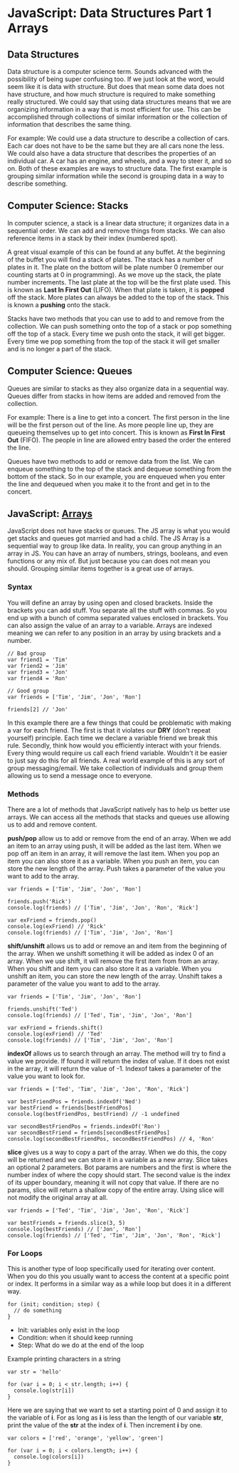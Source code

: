 # JavaScript: Data Structures Part 1 Arrays

## Data Structures
Data structure is a computer science term.  Sounds advanced with the possibility of being super confusing too.  If we just look at the word, would seem like it is data with structure.  But does that mean some data does not have structure, and how much structure is required to make something really structured.  We could say that using data structures means that we are organizing information in a way that is most efficient for use.  This can be accomplished through collections of similar information or the collection of information that describes the same thing.

For example: We could use a data structure to describe a collection of cars.  Each car does not have to be the same but they are all cars none the less.  We could also have a data structure that describes the properties of an individual car.  A car has an engine, and wheels, and a way to steer it, and so on.  Both of these examples are ways to structure data.  The first example is grouping similar information while the second is grouping data in a way to describe something.

## Computer Science: Stacks
In computer science, a stack is a linear data structure; it organizes data in a sequential order.  We can add and remove things from stacks.  We can also reference items in a stack by their index (numbered spot).  

A great visual example of this can be found at any buffet.  At the beginning of the buffet you will find a stack of plates.  The stack has a number of plates in it.  The plate on the bottom will be plate number 0 (remember our counting starts at 0 in programming).  As we move up the stack, the plate number increments.  The last plate at the top will be the first plate used.  This is known as **Last In First Out** (LIFO).  When that plate is taken, it is **popped** off the stack.  More plates can always be added to the top of the stack.  This is known a **pushing** onto the stack.

Stacks have two methods that you can use to add to and remove from the collection.  We can push something onto the top of a stack or pop something off the top of a stack.  Every time we push onto the stack, it will get bigger.  Every time we pop something from the top of the stack it will get smaller and is no longer a part of the stack.

## Computer Science: Queues
Queues are similar to stacks as they also organize data in a sequential way.  Queues differ from stacks in how items are added and removed from the collection.

For example:  There is a line to get into a concert.  The first person in the line will be the first person out of the line.  As more people line up, they are queueing themselves up to get into concert.  This is known as **First In First Out** (FIFO).  The people in line are allowed entry based the order the entered the line.

Queues have two methods to add or remove data from the list.  We can enqueue something to the top of the stack and dequeue something from the bottom of the stack.  So in our example, you are enqueued when you enter the line and dequeued when you make it to the front and get in to the concert.

## JavaScript: [Arrays](https://developer.mozilla.org/en-US/docs/Web/JavaScript/Reference/Global_Objects/Array)
JavaScript does not have stacks or queues.  The JS array is what you would get stacks and queues got married and had a child.  The JS Array is a sequential way to group like data.  In reality, you can group anything in an array in JS.  You can have an array of numbers, strings, booleans, and even functions or any mix of.  But just because you can does not mean you should.  Grouping similar items together is a great use of arrays.

### Syntax
You will define an array by using open and closed brackets.  Inside the brackets you can add stuff.  You separate all the stuff with commas.  So you end up with a bunch of comma separated values enclosed in brackets.  You can also assign the value of an array to a variable.  Arrays are indexed meaning we can refer to any position in an array by using brackets and a number.

```
// Bad group
var friend1 = 'Tim'
var friend2 = 'Jim'
var friend3 = 'Jon'
var friend4 = 'Ron'

// Good group
var friends = ['Tim', 'Jim', 'Jon', 'Ron']

friends[2] // 'Jon'
```

In this example there are a few things that could be problematic with making a var for each friend.  The first is that it violates our **DRY** (don't repeat yourself) principle.  Each time we declare a variable friend we break this rule.  Secondly, think how would you efficiently interact with your friends.  Every thing would require us call each friend variable.  Wouldn't it be easier to just say do this for all friends.  A real world example of this is any sort of group messaging/email.  We take collection of individuals and group them allowing us to send a message once to everyone.

### Methods

There are a lot of methods that JavaScript natively has to help us better use arrays.  We can access all the methods that stacks and queues use allowing us to add and remove content.  

**push/pop** allow us to add or remove from the end of an array.  When we add an item to an array using push, it will be added as the last item.  When we pop off an item in an array, it will remove the last item.  When you pop an item you can also store it as a variable.  When you push an item, you can store the new length of the array.  Push takes a parameter of the value you want to add to the array.

```
var friends = ['Tim', 'Jim', 'Jon', 'Ron']

friends.push('Rick')
console.log(friends) // ['Tim', 'Jim', 'Jon', 'Ron', 'Rick']

var exFriend = friends.pop()
console.log(exFriend) // 'Rick'
console.log(friends) // ['Tim', 'Jim', 'Jon', 'Ron']
```

**shift/unshift** allows us to add or remove an and item from the beginning of the array.  When we unshift something it will be added as index 0 of an array.  When we use shift, it will remove the first item from from an array.  When you shift and item you can also store it as a variable.  When you unshift an item, you can store the new length of the array.  Unshift takes a parameter of the value you want to add to the array.

```
var friends = ['Tim', 'Jim', 'Jon', 'Ron']

friends.unshift('Ted')
console.log(friends) // ['Ted', Tim', 'Jim', 'Jon', 'Ron']

var exFriend = friends.shift()
console.log(exFriend) // 'Ted'
console.log(friends) // ['Tim', 'Jim', 'Jon', 'Ron']
```

**indexOf** allows us to search through an array.  The method will try to find a value we provide.  If found it will return the index of value.  If it does not exist in the array, it will return the value of -1.  Indexof takes a parameter of the value you want to look for.

```
var friends = ['Ted', 'Tim', 'Jim', 'Jon', 'Ron', 'Rick']

var bestFriendPos = friends.indexOf('Ned')
var bestFriend = friends[bestFriendPos]
console.log(bestFriendPos, bestFriend) // -1 undefined

var secondBestFriendPos = friends.indexOf('Ron')
var secondBestFriend = friends[secondBestFriendPos]
console.log(secondBestFriendPos, secondBestFriendPos) // 4, 'Ron'
```

**slice** gives us a way to copy a part of the array.  When we do this, the copy will be returned and we can store it in a variable as a new array.  Slice takes an optional 2 parameters.  Bot params are numbers and the first is where the number index of where the copy should start.  The second value is the index of its upper boundary, meaning it will not copy that value.  If there are no params, slice will return a shallow copy of the entire array.  Using slice will not modify the original array at all.

```
var friends = ['Ted', 'Tim', 'Jim', 'Jon', 'Ron', 'Rick']

var bestFriends = friends.slice(3, 5)
console.log(bestFriends) // ['Jon', 'Ron']
console.log(friends) // ['Ted', 'Tim', 'Jim', 'Jon', 'Ron', 'Rick']
```

### For Loops
This is another type of loop specifically used for iterating over content.  When you do this you usually want to access the content at a specific point or index.  It performs in a similar way as a while loop but does it in a different way.

```
for (init; condition; step) {
  // do something
}
```

- Init: variables only exist in the loop
- Condition: when it should keep running
- Step: What do we do at the end of the loop

Example printing characters in a string

```
var str = 'hello'

for (var i = 0; i < str.length; i++) {
  console.log(str[i])
}
```

Here we are saying that we want to set a starting point of 0 and assign it to the variable of **i**. For as long as **i** is less than the length of our variable **str**, print the value of the **str** at the index of **i**.  Then increment **i** by one.

```
var colors = ['red', 'orange', 'yellow', 'green']

for (var i = 0; i < colors.length; i++) {
  console.log(colors[i])
}
```
